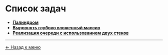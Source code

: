 # Список задач

- **[Палиндром](https://github.com/samatakaya1/Interview-material/blob/main/problems/palindrome.md)**
- **[Выровнять глубоко вложенный массив](https://github.com/samatakaya1/Interview-material/blob/main/problems/custom-array-flattening-by-depth.md)** 
- **[Реализация очереди с использованием двух стеков](https://github.com/samatakaya1/Interview-material/blob/main/problems/queue-using-two-stacks.md)**


---
[<- Назад к меню](https://github.com/samatakaya1/Interview-material/blob/main/README.md)
